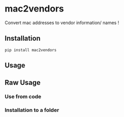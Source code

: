 # mac2vendors
Convert mac addresses to vendor information/ names !

## Installation

`pip install mac2vendors`

## Usage



## Raw Usage



### Use from code

### Installation to a folder